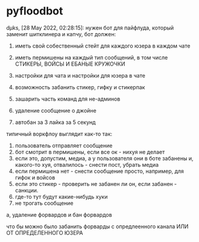 # pyfloodbot

dµks, [28 May 2022, 02:28:15]:
нужен бот для пайфлуда, который заменит шитклинера и капчу, бот должен:

1. иметь свой собественный стейт для каждого юзера в каждом чате
2. иметь пермишены на каждый тип сообщений, в том числе СТИКЕРЫ, ВОЙСЫ И ЕБАНЫЕ КРУЖОЧКИ
3. настройки для чата и настройки для юзера в чате
4. возможность забанить стикер, гифку и стикерпак
5. зашарить часть команд для не-админов

6. удаление сообщение о джойне

7. автобан за 3 лайка за 5 секунд

типичный воркфлоу выглядит как-то так:
1. пользователь отправляет сообщение
2. бот смотрит в пермишены, если все ок - нихуя не делает
3. если это, допустим, медиа, а у пользователя они в боте забанены и, какого-то хуя, отвалилось - снести пост, убрать медиа
4. если пермишена нет - снести сообщение просто, например, для гифок и войсов
5. если это стикер - проверить не забанен ли он, если забанен - санкции. 
6. где-то тут будут какие-нибудь хуки
7. не трогать сообщение

а, удаление форвардов и бан форвардов

что бы можно было забанить форварды с опредлеенного канала
ИЛИ ОТ ОПРЕДЕЛЕННОГО ЮЗЕРА
